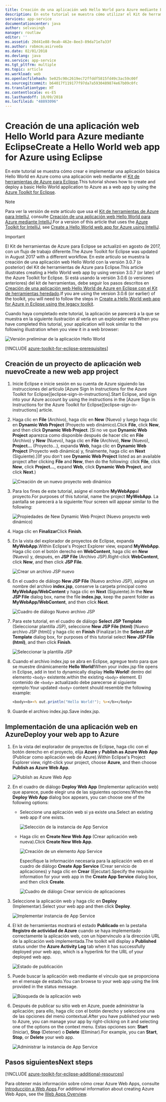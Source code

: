 ```yaml
---
title: Creación de una aplicación web Hello World para Azure mediante Eclipse
description: En este tutorial se muestra cómo utilizar el Kit de herramientas de Azure para Eclipse para crear una aplicación web Hello World para Azure.
services: app-service
documentationcenter: java
author: selvasingh
manager: routlaw
editor: ''
ms.assetid: 20d41e88-9eab-462e-8ee3-89da71e7a33f
ms.author: robmcm;asirveda
ms.date: 02/01/2018
ms.devlang: java
ms.service: app-service
ms.tgt_pltfrm: multiple
ms.topic: article
ms.workload: web
ms.openlocfilehash: 5e025c90c2619ec72ffddf5815fd49c3ac59c00f
ms.sourcegitcommit: b64017f119177f97da7a5930489874e67b09c0fc
ms.translationtype: HT
ms.contentlocale: es-ES
ms.lasthandoff: 10/09/2018
ms.locfileid: "48893096"
---
```

# <a name="create-a-hello-world-web-app-for-azure-using-eclipse"></a><span data-ttu-id="a095a-103">Creación de una aplicación web Hello World para Azure mediante Eclipse</span><span class="sxs-lookup"><span data-stu-id="a095a-103">Create a Hello World web app for Azure using Eclipse</span></span>

<span data-ttu-id="a095a-104">En este tutorial se muestra cómo crear e implementar una aplicación básica Hello World en Azure como una aplicación web mediante el [Kit de herramientas de Azure para Eclipse].</span><span class="sxs-lookup"><span data-stu-id="a095a-104">This tutorial shows how to create and deploy a basic Hello World application to Azure as a web app by using the [Azure Toolkit for Eclipse].</span></span>

> [!NOTE]
>
> <span data-ttu-id="a095a-105">Para ver la versión de este artículo que usa el [Kit de herramientas de Azure para IntelliJ], consulte [Creación de una aplicación web Hello World para Azure mediante IntelliJ][intellij-hello-world].</span><span class="sxs-lookup"><span data-stu-id="a095a-105">For a version of this article that uses the [Azure Toolkit for IntelliJ], see [Create a Hello World web app for Azure using IntelliJ][intellij-hello-world].</span></span>
>

> [!IMPORTANT]
> 
> <span data-ttu-id="a095a-106">El Kit de herramientas de Azure para Eclipse se actualizó en agosto de 2017, con un flujo de trabajo diferente.</span><span class="sxs-lookup"><span data-stu-id="a095a-106">The Azure Toolkit for Eclipse was updated in August 2017 with a different workflow.</span></span> <span data-ttu-id="a095a-107">En este artículo se muestra la creación de una aplicación web Hello World con la versión 3.0.7 (o posterior) del Kit de herramientas de Azure para Eclipse.</span><span class="sxs-lookup"><span data-stu-id="a095a-107">This article illustrates creating a Hello World web app by using version 3.0.7 (or later) of the Azure Toolkit for Eclipse.</span></span> <span data-ttu-id="a095a-108">Si está usando la versión 3.0.6 (o versiones anteriores) del kit de herramientas, debe seguir los pasos descritos en [Creación de una aplicación web Hello World de Azure en Eclipse con el Kit de herramientas heredado][Legacy Version].</span><span class="sxs-lookup"><span data-stu-id="a095a-108">If you are using the version 3.0.6 (or earlier) of the toolkit, you will need to follow the steps in [Create a Hello World web app for Azure in Eclipse using the legacy toolkit][Legacy Version].</span></span>
> 

<span data-ttu-id="a095a-109">Cuando haya completado este tutorial, la aplicación se parecerá a la que se muestra en la siguiente ilustración al verla en un explorador web:</span><span class="sxs-lookup"><span data-stu-id="a095a-109">When you have completed this tutorial, your application will look similar to the following illustration when you view it in a web browser:</span></span>

![Versión preliminar de la aplicación Hello World][browse-web-app]

[!INCLUDE [azure-toolkit-for-eclipse-prerequisites](../includes/azure-toolkit-for-eclipse-prerequisites.md)]

## <a name="create-a-new-web-app-project"></a><span data-ttu-id="a095a-111">Creación de un proyecto de aplicación web nuevo</span><span class="sxs-lookup"><span data-stu-id="a095a-111">Create a new web app project</span></span>

1. <span data-ttu-id="a095a-112">Inicie Eclipse e inicie sesión en su cuenta de Azure siguiendo las instrucciones del artículo [Azure Sign In Instructions for the Azure Toolkit for Eclipse][eclipse-sign-in-instructions].</span><span class="sxs-lookup"><span data-stu-id="a095a-112">Start Eclipse, and sign into your Azure account by using the instructions in the [Azure Sign In Instructions for the Azure Toolkit for Eclipse][eclipse-sign-in-instructions] article.</span></span>

1. <span data-ttu-id="a095a-113">Haga clic en **File** (Archivo), haga clic en **New** (Nuevo) y luego haga clic en **Dynamic Web Project** (Proyecto web dinámico).</span><span class="sxs-lookup"><span data-stu-id="a095a-113">Click **File**, click **New**, and then click **Dynamic Web Project**.</span></span> <span data-ttu-id="a095a-114">[Si no ve que **Dynamic Web Project** aparezca como disponible después de hacer clic en **File** (Archivo) y **New** (Nuevo), haga clic en **File** (Archivo), **New** (Nuevo), **Project...** (Proyecto...), expanda **Web**, haga clic en **Dynamic Web Project** (Proyecto web dinámica) y, finalmente, haga clic en **Next** (Siguiente).]</span><span class="sxs-lookup"><span data-stu-id="a095a-114">(If you don't see **Dynamic Web Project** listed as an available project after clicking **File** and **New**, then do the following: click **File**, click **New**, click **Project...**, expand **Web**, click **Dynamic Web Project**, and click **Next**.)</span></span>

   ![Creación de un nuevo proyecto web dinámico][file-new-dynamic-web-project]

2. <span data-ttu-id="a095a-116">Para los fines de este tutorial, asigne el nombre **MyWebApp**al proyecto.</span><span class="sxs-lookup"><span data-stu-id="a095a-116">For purposes of this tutorial, name the project **MyWebApp**.</span></span> <span data-ttu-id="a095a-117">La pantalla se parecerá a la siguiente:</span><span class="sxs-lookup"><span data-stu-id="a095a-117">Your screen will appear similar to the following:</span></span>
   
   ![Propiedades de New Dynamic Web Project (Nuevo proyecto web dinámico)][dynamic-web-project-properties]

3. <span data-ttu-id="a095a-119">Haga clic en **Finalizar**</span><span class="sxs-lookup"><span data-stu-id="a095a-119">Click **Finish**.</span></span>

4. <span data-ttu-id="a095a-120">En la vista del explorador de proyectos de Eclipse, expanda **MyWebApp**.</span><span class="sxs-lookup"><span data-stu-id="a095a-120">Within Eclipse's Project Explorer view, expand **MyWebApp**.</span></span> <span data-ttu-id="a095a-121">Haga clic con el botón derecho en **WebContent**, haga clic en **New** (Nuevo) y, después, en **JSP File** (Archivo JSP).</span><span class="sxs-lookup"><span data-stu-id="a095a-121">Right-click **WebContent**, click **New**, and then click **JSP File**.</span></span>

   ![Crear un archivo JSP nuevo][create-new-jsp-file]

5. <span data-ttu-id="a095a-123">En el cuadro de diálogo **New JSP File** (Nuevo archivo JSP), asigne un nombre del archivo **index.jsp**, conserve la carpeta principal como **MyWebApp/WebContent** y haga clic en **Next** (Siguiente).</span><span class="sxs-lookup"><span data-stu-id="a095a-123">In the **New JSP File** dialog box, name the file **index.jsp**, keep the parent folder as **MyWebApp/WebContent**, and then click **Next**.</span></span>

   ![Cuadro de diálogo Nuevo archivo JSP][new-jsp-file-dialog]

6. <span data-ttu-id="a095a-125">Para este tutorial, en el cuadro de diálogo **Select JSP Template** (Seleccionar plantilla JSP), seleccione **New JSP File (html)** [Nuevo archivo JSP (html)] y haga clic en **Finish** (Finalizar).</span><span class="sxs-lookup"><span data-stu-id="a095a-125">In the **Select JSP Template** dialog box, for purposes of this tutorial select **New JSP File (html)**, and then click **Finish**.</span></span>

   ![Seleccionar la plantilla JSP][select-jsp-template]

7. <span data-ttu-id="a095a-127">Cuando el archivo index.jsp se abra en Eclipse, agregue texto para que se muestre dinámicamente **Hello World!**</span><span class="sxs-lookup"><span data-stu-id="a095a-127">When your index.jsp file opens in Eclipse, add in text to dynamically display **Hello World!**</span></span> <span data-ttu-id="a095a-128">dentro del elemento `<body>` existente.</span><span class="sxs-lookup"><span data-stu-id="a095a-128">within the existing `<body>` element.</span></span> <span data-ttu-id="a095a-129">El contenido de `<body>` actualizado debe parecerse al siguiente ejemplo:</span><span class="sxs-lookup"><span data-stu-id="a095a-129">Your updated `<body>` content should resemble the following example:</span></span>
   
   ```jsp
   <body><b><% out.println("Hello World!"); %></b></body>
   ```

8. <span data-ttu-id="a095a-130">Guarde el archivo index.jsp.</span><span class="sxs-lookup"><span data-stu-id="a095a-130">Save index.jsp.</span></span>

## <a name="deploy-your-web-app-to-azure"></a><span data-ttu-id="a095a-131">Implementación de una aplicación web en Azure</span><span class="sxs-lookup"><span data-stu-id="a095a-131">Deploy your web app to Azure</span></span>

1. <span data-ttu-id="a095a-132">En la vista del explorador de proyectos de Eclipse, haga clic con el botón derecho en el proyecto, elija **Azure** y **Publish as Azure Web App** (Publicar como aplicación web de Azure).</span><span class="sxs-lookup"><span data-stu-id="a095a-132">Within Eclipse's Project Explorer view, right-click your project, choose **Azure**, and then choose **Publish as Azure Web App**.</span></span>
   
   ![Publish as Azure Web App][publish-as-azure-web-app]

1. <span data-ttu-id="a095a-134">En el cuadro de diálogo **Deploy Web App** (Implementar aplicación web) que aparece, puede elegir una de las siguientes opciones:</span><span class="sxs-lookup"><span data-stu-id="a095a-134">When the **Deploy Web App** dialog box appears, you can choose one of the following options:</span></span>

   * <span data-ttu-id="a095a-135">Seleccione una aplicación web si ya existe una.</span><span class="sxs-lookup"><span data-stu-id="a095a-135">Select an existing web app if one exists.</span></span>

      ![Selección de la instancia de App Service][select-app-service]

   * <span data-ttu-id="a095a-137">Haga clic en **Create New Web App** (Crear aplicación web nueva).</span><span class="sxs-lookup"><span data-stu-id="a095a-137">Click **Create New Web App**.</span></span>

      ![Creación de un elemento App Service][create-app-service]

      <span data-ttu-id="a095a-139">Especifique la información necesaria para la aplicación web en el cuadro de diálogo **Create App Service** (Crear servicio de aplicaciones) y haga clic en **Crear** (Ejecutar).</span><span class="sxs-lookup"><span data-stu-id="a095a-139">Specify the requisite information for your web app in the **Create App Service** dialog box, and then click **Create**.</span></span>

      ![Cuadro de diálogo Crear servicio de aplicaciones][create-app-service-dialog]

1. <span data-ttu-id="a095a-141">Seleccione la aplicación web y haga clic en **Deploy** (Implementar).</span><span class="sxs-lookup"><span data-stu-id="a095a-141">Select your web app and then click **Deploy**.</span></span>

   ![Implementar instancia de App Service][deploy-app-service]

1. <span data-ttu-id="a095a-143">El kit de herramientas mostrará el estado **Publicado** en la pestaña **Registro de actividad de Azure** cuando se haya implementado correctamente la aplicación web, con un hipervínculo a la dirección URL de la aplicación web implementada.</span><span class="sxs-lookup"><span data-stu-id="a095a-143">The toolkit will display a **Published** status under the **Azure Activity Log** tab when it has successfully deployed your web app, which is a hyperlink for the URL of your deployed web app.</span></span>

   ![Estado de publicación][publish-status]

1. <span data-ttu-id="a095a-145">Puede buscar la aplicación web mediante el vínculo que se proporciona en el mensaje de estado.</span><span class="sxs-lookup"><span data-stu-id="a095a-145">You can browse to your web app using the link provided in the status message.</span></span>

   ![Búsqueda de la aplicación web][browse-web-app]

1. <span data-ttu-id="a095a-147">Después de publicar su sitio web en Azure, puede administrar la aplicación; para ello, haga clic con el botón derecho y seleccione una de las opciones del menú contextual.</span><span class="sxs-lookup"><span data-stu-id="a095a-147">After you have published your web to Azure, you can manage your app by right-clicking on it and selecting one of the options on the context menu.</span></span> <span data-ttu-id="a095a-148">Estas opciones son: **Start** (Iniciar), **Stop** (Detener) o **Delete** (Eliminar).</span><span class="sxs-lookup"><span data-stu-id="a095a-148">For example, you can **Start**, **Stop**, or **Delete** your web app.</span></span>

   ![Administrar la instancia de App Service][manage-app-service]

## <a name="next-steps"></a><span data-ttu-id="a095a-150">Pasos siguientes</span><span class="sxs-lookup"><span data-stu-id="a095a-150">Next steps</span></span>

[!INCLUDE [azure-toolkit-for-eclipse-additional-resources](../includes/azure-toolkit-for-eclipse-additional-resources.md)]

<span data-ttu-id="a095a-151">Para obtener más información sobre cómo crear Azure Web Apps, consulte [Introducción a Web Apps].</span><span class="sxs-lookup"><span data-stu-id="a095a-151">For additional information about creating Azure Web Apps, see the [Web Apps Overview].</span></span>

<!-- URL List -->

[Kit de herramientas de Azure para Eclipse]: azure-toolkit-for-eclipse.md
[Azure Toolkit for Eclipse]: azure-toolkit-for-eclipse.md
[kit de herramientas de Azure para IntelliJ]: ../intellij/azure-toolkit-for-intellij.md
[Azure Toolkit for IntelliJ]: ../intellij/azure-toolkit-for-intellij.md
[intellij-hello-world]: ../intellij/azure-toolkit-for-intellij-create-hello-world-web-app.md
[Introducción a Web Apps]: /azure/app-service/app-service-web-overview
[Web Apps Overview]: /azure/app-service/app-service-web-overview
[Apache Tomcat]: http://tomcat.apache.org/
[Jetty]: http://www.eclipse.org/jetty/
[Legacy Version]: azure-toolkit-for-eclipse-create-hello-world-web-app-legacy-version.md

<!-- IMG List -->

[browse-web-app]: ./media/azure-toolkit-for-eclipse-create-hello-world-web-app/browse-web-app.png
[file-new-dynamic-web-project]: ./media/azure-toolkit-for-eclipse-create-hello-world-web-app/file-new-dynamic-web-project.png
[dynamic-web-project-properties]: ./media/azure-toolkit-for-eclipse-create-hello-world-web-app/dynamic-web-project-properties.png
[create-new-jsp-file]: ./media/azure-toolkit-for-eclipse-create-hello-world-web-app/create-new-jsp-file.png
[new-jsp-file-dialog]: ./media/azure-toolkit-for-eclipse-create-hello-world-web-app/new-jsp-file-dialog.png
[select-jsp-template]: ./media/azure-toolkit-for-eclipse-create-hello-world-web-app/select-jsp-template.png
[publish-as-azure-web-app]: ./media/azure-toolkit-for-eclipse-create-hello-world-web-app/publish-as-azure-web-app.png
[deploy-web-app-dialog]: ./media/azure-toolkit-for-eclipse-create-hello-world-web-app/deploy-web-app-dialog.png
[select-app-service]: ./media/azure-toolkit-for-eclipse-create-hello-world-web-app/select-app-service.png
[create-app-service-dialog]: ./media/azure-toolkit-for-eclipse-create-hello-world-web-app/create-app-service-dialog.png
[publish-status]: ./media/azure-toolkit-for-eclipse-create-hello-world-web-app/publish-status.png
[create-app-service]: ./media/azure-toolkit-for-eclipse-create-hello-world-web-app/create-app-service.png
[deploy-app-service]: ./media/azure-toolkit-for-eclipse-create-hello-world-web-app/deploy-app-service.png
[manage-app-service]: ./media/azure-toolkit-for-eclipse-create-hello-world-web-app/manage-app-service.png
